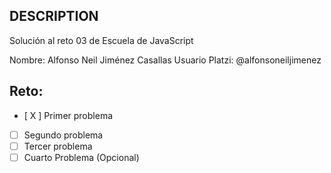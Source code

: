 ## DESCRIPTION

Solución al reto 03 de Escuela de JavaScript

Nombre: Alfonso Neil Jiménez Casallas
Usuario Platzi: @alfonsoneiljimenez

## Reto:
  - [ X ] Primer problema
  - [ ] Segundo problema
  - [ ] Tercer problema
  - [ ] Cuarto Problema (Opcional)